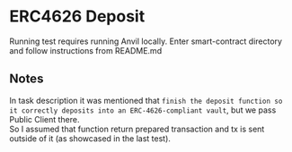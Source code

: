 # ERC4626 Deposit

Running test requires running Anvil locally.
Enter smart-contract directory and follow instructions from README.md

## Notes
In task description it was mentioned that `finish the deposit function so it correctly deposits into an ERC-4626-compliant vault`, but we pass Public Client there.  
So I assumed that function return prepared transaction and tx is sent outside of it (as showcased in the last test).
